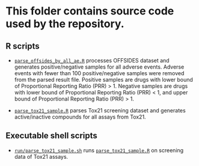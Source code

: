 # This folder contains source code used by the repository.

## R scripts 

+ [`parse_offsides_by_all_ae.R`](parse_offsides_by_all_ae.R) processes OFFSIDES dataset and generates positive/negative samples for all adverse events. Adverse events with fewer than 100 positive/negative samples were removed from the parsed result file. Positive samples are drugs with lower bound of Proportional Reporting Ratio (PRR) > 1. Negative samples are drugs with lower bound of Proportional Reporting Ratio (PRR) < 1, and upper bound of Proportional Reporting Ratio (PRR) > 1.

+ [`parse_tox21_sample.R`](parse_tox21_sample.R) parses Tox21 screening dataset and generates active/inactive compounds for all assays from Tox21.

## Executable shell scripts

+ [`run/parse_tox21_sample.sh`](run/parse_tox21_sample.sh) runs [`parse_tox21_sample.R`](parse_tox21_sample.R) on screening data of Tox21 assays.
